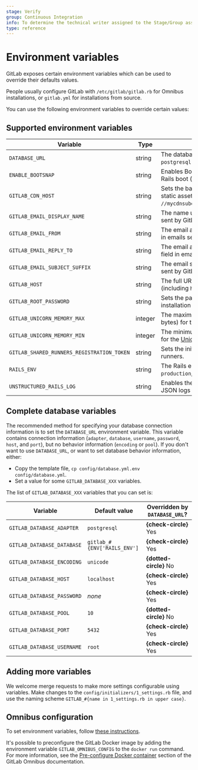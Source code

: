 ```yaml
---
stage: Verify
group: Continuous Integration
info: To determine the technical writer assigned to the Stage/Group associated with this page, see https://about.gitlab.com/handbook/engineering/ux/technical-writing/#designated-technical-writers
type: reference
---
```


# Environment variables

GitLab exposes certain environment variables which can be used to override
their defaults values.

People usually configure GitLab with `/etc/gitlab/gitlab.rb` for Omnibus
installations, or `gitlab.yml` for installations from source.

You can use the following environment variables to override certain values:

## Supported environment variables

| Variable                                   | Type    | Description                                                                                             |
|--------------------------------------------|---------|---------------------------------------------------------------------------------------------------------|
| `DATABASE_URL`                             | string  | The database URL; is of the form: `postgresql://localhost/blog_development`.                            |
| `ENABLE_BOOTSNAP`                          | string  | Enables Bootsnap for speeding up initial Rails boot (`1` to enable).                                    |
| `GITLAB_CDN_HOST`                          | string  | Sets the base URL for a CDN to serve static assets (for example, `//mycdnsubdomain.fictional-cdn.com`). |
| `GITLAB_EMAIL_DISPLAY_NAME`                | string  | The name used in the **From** field in emails sent by GitLab.                                           |
| `GITLAB_EMAIL_FROM`                        | string  | The email address used in the **From** field in emails sent by GitLab.                                  |
| `GITLAB_EMAIL_REPLY_TO`                    | string  | The email address used in the **Reply-To** field in emails sent by GitLab.                              |
| `GITLAB_EMAIL_SUBJECT_SUFFIX`              | string  | The email subject suffix used in emails sent by GitLab.                                                 |
| `GITLAB_HOST`                              | string  | The full URL of the GitLab server (including `http://` or `https://`).                                  |
| `GITLAB_ROOT_PASSWORD`                     | string  | Sets the password for the `root` user on installation                                                   |
| `GITLAB_UNICORN_MEMORY_MAX`                | integer | The maximum memory threshold (in bytes) for the [Unicorn daemon](./operations/unicorn.md#unicorn).      |
| `GITLAB_UNICORN_MEMORY_MIN`                | integer | The minimum memory threshold (in bytes) for the [Unicorn daemon](./operations/unicorn.md#unicorn).      |
| `GITLAB_SHARED_RUNNERS_REGISTRATION_TOKEN` | string  | Sets the initial registration token used for runners.                                                   |
| `RAILS_ENV`                                | string  | The Rails environment; can be one of `production`, `development`, `staging`, or `test`.                 |
| `UNSTRUCTURED_RAILS_LOG`                   | string  | Enables the unstructured log in addition to JSON logs (defaults to `true`).                             |

## Complete database variables

The recommended method for specifying your database connection information is
to set the `DATABASE_URL` environment variable. This variable contains
connection information (`adapter`, `database`, `username`, `password`, `host`,
and `port`), but no behavior information (`encoding` or `pool`). If you don't
want to use `DATABASE_URL`, or want to set database behavior information,
either:

- Copy the template file, `cp config/database.yml.env config/database.yml`.
- Set a value for some `GITLAB_DATABASE_XXX` variables.

The list of `GITLAB_DATABASE_XXX` variables that you can set is:

| Variable                    | Default value                  | Overridden by `DATABASE_URL`? |
|-----------------------------|--------------------------------|-------------------------------|
| `GITLAB_DATABASE_ADAPTER`   | `postgresql`                   | **{check-circle}** Yes        |
| `GITLAB_DATABASE_DATABASE`  | `gitlab_#{ENV['RAILS_ENV']`    | **{check-circle}** Yes        |
| `GITLAB_DATABASE_ENCODING`  | `unicode`                      | **{dotted-circle}** No        |
| `GITLAB_DATABASE_HOST`      | `localhost`                    | **{check-circle}** Yes        |
| `GITLAB_DATABASE_PASSWORD`  | _none_                         | **{check-circle}** Yes        |
| `GITLAB_DATABASE_POOL`      | `10`                           | **{dotted-circle}** No        |
| `GITLAB_DATABASE_PORT`      | `5432`                         | **{check-circle}** Yes        |
| `GITLAB_DATABASE_USERNAME`  | `root`                         | **{check-circle}** Yes        |

## Adding more variables

We welcome merge requests to make more settings configurable using variables.
Make changes to the `config/initializers/1_settings.rb` file, and use the
naming scheme `GITLAB_#{name in 1_settings.rb in upper case}`.

## Omnibus configuration

To set environment variables, follow [these instructions](https://docs.gitlab.com/omnibus/settings/environment-variables.html).

It's possible to preconfigure the GitLab Docker image by adding the environment
variable `GITLAB_OMNIBUS_CONFIG` to the `docker run` command.
For more information, see the [Pre-configure Docker container](https://docs.gitlab.com/omnibus/docker/#pre-configure-docker-container)
section of the GitLab Omnibus documentation.
